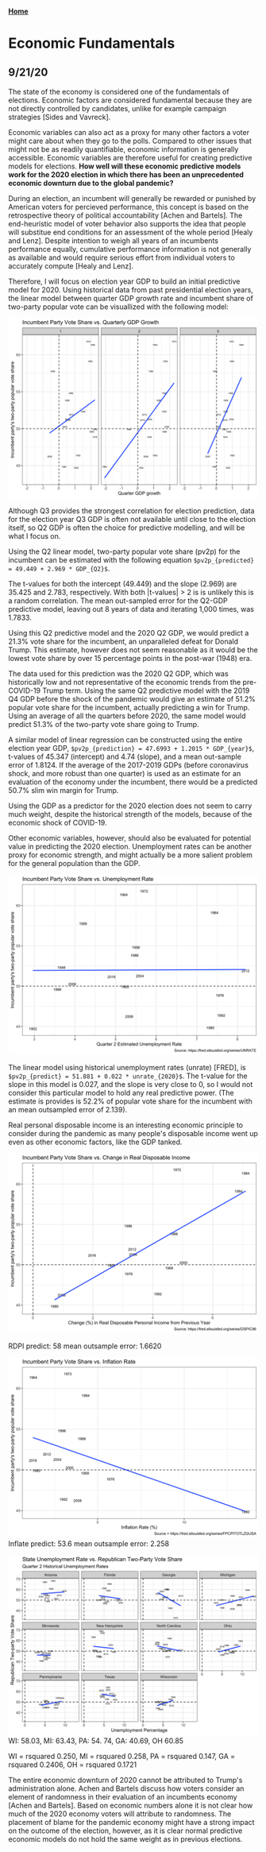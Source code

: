 #### [Home](https://cassidybargell.github.io/election_analytics/)

# Economic Fundamentals 
## 9/21/20

The state of the economy is considered one of the fundamentals of elections. Economic factors are considered fundamental because they are not directly controlled by candidates, unlike for example campaign strategies [Sides and Vavreck]. 

Economic variables can also act as a proxy for many other factors a voter might care about when they go to the polls. Compared to other issues that might not be as readily quantifiable, economic information is generally accessible. Economic variables are therefore useful for creating predictive models for elections. **How well will these economic predictive models work for the 2020 election in which there has been an unprecedented economic downturn due to the global pandemic?**


During an election, an incumbent will generally be rewarded or punished by American voters for percieved performance, this concept is based on the retrospective theory of political accountability [Achen and Bartels]. The end-heuristic model of voter behavior also supports the idea that people will substitue end conditions for an assessment of the whole period [Healy and Lenz]. Despite intention to weigh all years of an incumbents performance equally, cumulative performance information is not generally as available and would require serious effort from individual voters to accurately compute [Healy and Lenz]. 

Therefore, I will focus on election year GDP to build an initial predictive model for 2020. Using historical data from past presidential election years, the linear model between quarter GDP growth rate and incumbent share of two-party popular vote can be visuallized with the following model:

![](../figures/gdp_v_pv2p.png)

Although Q3 provides the strongest correlation for election prediction, data for the election year Q3 GDP is often not available until close to the election itself, so Q2 GDP  is often the choice for predictive modelling, and will be what I focus on. 

Using the Q2 linear model, two-party popular vote share (pv2p) for the incumbent can be estimated with the following equation ```$pv2p_{predicted} = 49.449 + 2.969 * GDP_{Q2}$```.

The t-values for both the intercept (49.449) and the slope (2.969) are 35.425 and 2.783, respectively. With both |t-values| > 2 is is unlikely this is a random correlation. The mean out-sampled error for the Q2-GDP predictive model, leaving out 8 years of data and iterating 1,000 times, was 1.7833.

Using this Q2 predictive model and the 2020 Q2 GDP, we would predict a 21.3% vote share for the incumbent, an unparalleled defeat for Donald Trump. This estimate, however does not seem reasonable as it would be the lowest vote share by over 15 percentage points in the post-war (1948) era.

The data used for this prediction was the 2020 Q2 GDP, which was historically low and not representative of the economic trends from the pre-COVID-19 Trump term. Using the same Q2 predictive model with the 2019 Q4 GDP before the shock of the pandemic would give an estimate of 51.2% popular vote share for the incumbent, actually predicting a win for Trump. Using an average of all the quarters before 2020, the same model would predict 51.3% of the two-party vote share going to Trump. 

A similar model of linear regression can be constructed using the entire election year GDP, `$pv2p_{prediction} = 47.6993 + 1.2015 * GDP_{year}$`, t-values of 45.347 (intercept) and 4.74 (slope), and a mean out-sample error of 1.8124. If the average of the 2017-2019 GDPs (before coronavirus shock, and more robust than one quarter) is used as an estimate for an evaluation of the economy under the incumbent, there would be a predicted 50.7% slim win margin for Trump. 

Using the GDP as a predictor for the 2020 election does not seem to carry much weight, despite the historical strength of the models, because of the economic shock of COVID-19. 

Other economic variables, however, should also be evaluated for potential value in predicting the 2020 election. Unemployment rates can be another proxy for economic strength, and might actually be a more salient problem for the general population than the GDP.

![](../figures/unemployment_lm.png)

The linear model using historical unemployment rates (unrate) [FRED], is `$pv2p_{predict} = 51.881 + 0.022 * unrate_{2020}$`. The t-value for the slope in this model is 0.027, and the slope is very close to 0, so I would not consider this particular model to hold any real predictive power. (The estimate is provides is 52.2% of popular vote share for the incumbent with an mean outsampled error of 2.139). 

Real personal disposable income is an interesting economic principle to consider during the pandemic as many people's disposable income went up even as other economic factors, like the GDP tanked. 

![](../figures/rdpi_lm.png)


RDPI predict: 58
mean outsample error: 1.6620


![](../figures/inflate_lm.png)
Inflate predict: 53.6
mean outsample error: 2.258


![](../figures/swing_lm.png)
WI: 58.03, MI: 63.43, PA: 54. 74, GA: 40.69, OH 60.85

WI = rsquared 0.250, MI = rsquared 0.258, PA = rsquared 0.147, GA = rsquared 0.2406, OH = rsquared 0.1721

The entire economic downturn of 2020 cannot be attributed to Trump's administration alone. Achen and Bartels discuss how voters consider an element of randomness in their evaluation of an incumbents economy [Achen and Bartels]. Based on economic numbers alone it is not clear how much of the 2020 economy voters will attribute to randomness. The placement of blame for the pandemic economy might have a strong impact on the outcome of the election, however, as it is clear normal predictive economic models do not hold the same weight as in previous elections. 